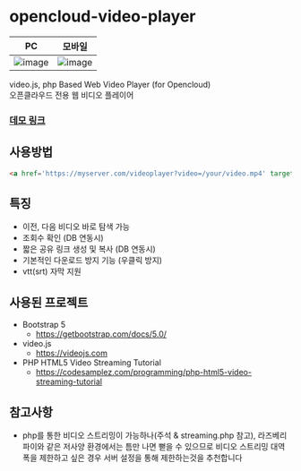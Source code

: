 # opencloud-video-player
|PC|모바일|
|-|-|
|![image](https://user-images.githubusercontent.com/24975076/160377148-603cb0eb-6d75-4419-85e4-af6782dd62d3.png)|![image](https://user-images.githubusercontent.com/24975076/160377290-a6e2cc81-476c-4cfe-b62e-3ba5a1a7de9a.png)|

video.js, php Based Web Video Player (for Opencloud)  
오픈클라우드 전용 웹 비디오 플레이어
### [데모 링크](https://demo.pbj.kr/opencloud)

## 사용방법
```html
<a href='https://myserver.com/videoplayer?video=/your/video.mp4' target='_blank'>video.mp4</a>
```

## 특징
- 이전, 다음 비디오 바로 탐색 가능
- 조회수 확인 (DB 연동시)
- 짧은 공유 링크 생성 및 복사 (DB 연동시)
- 기본적인 다운로드 방지 기능 (우클릭 방지)
- vtt(srt) 자막 지원

## 사용된 프로젝트
- Bootstrap 5
  - https://getbootstrap.com/docs/5.0/
- video.js
  - https://videojs.com
- PHP HTML5 Video Streaming Tutorial
  - https://codesamplez.com/programming/php-html5-video-streaming-tutorial

## 참고사항
- php를 통한 비디오 스트리밍이 가능하나(주석 & streaming.php 참고), 라즈베리 파이와 같은 저사양 환경에서는 틈만 나면 뻗을 수 있으므로 비디오 스트리밍 대역폭을 제한하고 싶은 경우 서버 설정을 통해 제한하는것을 추천합니다
